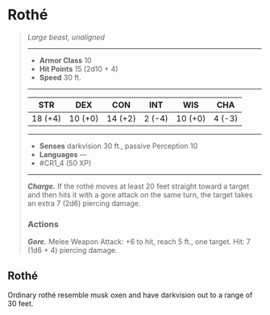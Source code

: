 # Rothé
>*Large beast, unaligned*
>___
>- **Armor Class** 10
>- **Hit Points** 15 (2d10 + 4)
>- **Speed** 30 ft.
>___
>|STR|DEX|CON|INT|WIS|CHA|
>|:---:|:---:|:---:|:---:|:---:|:---:|
>|18 (+4)|10 (+0)|14 (+2)|2 (-4)|10 (+0)|4 (-3)|
>___
>- **Senses** darkvision 30 ft., passive Perception 10
>- **Languages** —
>- #CR1_4 (50 XP)
>___
>***Charge.*** If the rothé moves at least 20 feet straight toward a target and then hits it with a gore attack on the same turn, the target takes an extra 7 (2d6) piercing damage.  
>
>### Actions
>***Gore.*** Melee Weapon Attack: +6 to hit, reach 5 ft., one target. Hit: 7 (1d6 + 4) piercing damage.

## Rothé

Ordinary rothé resemble musk oxen and have darkvision out to a range of 30 feet.